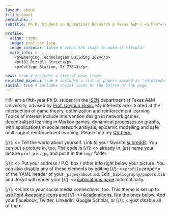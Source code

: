 ```yaml
---
layout: about
title: about
permalink: /
subtitle: Ph.D. Student in Operations Research @ Texas A&M \ <a href='#'>Networked Multiagent Systems Lab</a>

profile:
  align: right
  image: prof_pic.jpeg
  image_circular: false # crops the image to make it circular
  more_info: >
    <p>Emerging Technologies Building 3024</p>
    <p>101 Bizzell Street</p>
    <p>College Station, TX 77843</p>

news: true # includes a list of news items
selected_papers: true # includes a list of papers marked as "selected={true}"
social: true # includes social icons at the bottom of the page
---
```


Hi! I am a fifth-year Ph.D. student in the [ISEN](https://engineering.tamu.edu/industrial/index.html) department at Texas A&M University, advised by [Prof. Ceyhun Eksin.](https://netmas.engr.tamu.edu/people/ceyhun-eksin/) My interests are situated at the intersection of game theory, optimization and reinforcement learning. Topics of interest include intervention design in network games, decentralized learning in Markov games, dynamical processes on graphs, with applications in social network analysis, epidemic modelling and safe multi-agent reinforcement learning. Please find my [CV here.](https://drive.google.com/file/d/1_HCsmwvltMVZ-OGhEd8D21tD04m3DctX/view?usp=sharing)

[//]: <> Tell the world about yourself. Link to your favorite [subreddit](http://reddit.com). You can put a picture in, too. The code is [//]: <> already in, just name your picture `prof_pic.jpg` and put it in the `img/` folder.

[//]: <> Put your address / P.O. box / other info right below your picture. You can also disable any of these elements by editing [//]: <>`profile` property of the YAML header of your `_pages/about.md`. Edit `_bibliography/papers.bib` and Jekyll will render your [//]: <>[publications page](/al-folio/publications/) automatically.

[//]: <>Link to your social media connections, too. This theme is set up to use [Font Awesome icons](https://fontawesome.com/) and [//]: <>[Academicons](https://jpswalsh.github.io/academicons/), like the ones below. Add your Facebook, Twitter, LinkedIn, Google Scholar, or [//]: <>just disable all of them.
